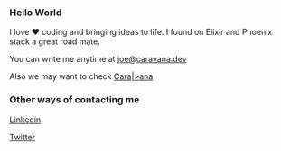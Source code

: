 ### Hello World

I love ❤️ coding and bringing ideas to life. I found on Elixir and Phoenix stack a great road mate. 

You can write me anytime at joe@caravana.dev

Also we may want to check [Cara|>ana](https://caravana.dev)


### Other ways of contacting me

[Linkedin](https://www.linkedin.com/in/estevesjoe/)

[Twitter](https://twitter.com/ponyesteves)

